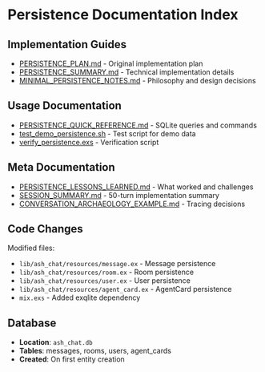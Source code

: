 # Persistence Documentation Index

## Implementation Guides
- [PERSISTENCE_PLAN.md](PERSISTENCE_PLAN.md) - Original implementation plan
- [PERSISTENCE_SUMMARY.md](PERSISTENCE_SUMMARY.md) - Technical implementation details
- [MINIMAL_PERSISTENCE_NOTES.md](MINIMAL_PERSISTENCE_NOTES.md) - Philosophy and design decisions

## Usage Documentation
- [PERSISTENCE_QUICK_REFERENCE.md](PERSISTENCE_QUICK_REFERENCE.md) - SQLite queries and commands
- [test_demo_persistence.sh](test_demo_persistence.sh) - Test script for demo data
- [verify_persistence.exs](verify_persistence.exs) - Verification script

## Meta Documentation
- [PERSISTENCE_LESSONS_LEARNED.md](PERSISTENCE_LESSONS_LEARNED.md) - What worked and challenges
- [SESSION_SUMMARY.md](SESSION_SUMMARY.md) - 50-turn implementation summary
- [CONVERSATION_ARCHAEOLOGY_EXAMPLE.md](CONVERSATION_ARCHAEOLOGY_EXAMPLE.md) - Tracing decisions

## Code Changes
Modified files:
- `lib/ash_chat/resources/message.ex` - Message persistence
- `lib/ash_chat/resources/room.ex` - Room persistence
- `lib/ash_chat/resources/user.ex` - User persistence
- `lib/ash_chat/resources/agent_card.ex` - AgentCard persistence
- `mix.exs` - Added exqlite dependency

## Database
- **Location**: `ash_chat.db`
- **Tables**: messages, rooms, users, agent_cards
- **Created**: On first entity creation